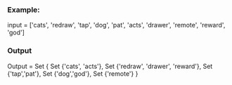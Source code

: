 ### Example:
input = ['cats', 'redraw', 'tap', 'dog', 'pat', 'acts', 'drawer',
'remote', 'reward', 'god']

###  Output
Output = Set {
Set {'cats', 'acts'},
Set {'redraw', 'drawer', 'reward'},
Set {'tap','pat'},
Set {'dog','god'},
Set {'remote'}
}


